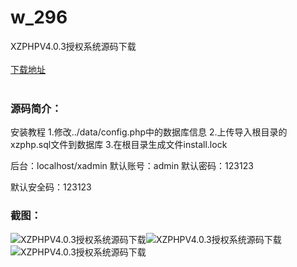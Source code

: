 # w_296
XZPHPV4.0.3授权系统源码下载
<br/></br>
[下载地址](https://www.uuid2.com/296.html "下载地址")
<br/></br>
<h3>源码简介：</h3>
<p>安装教程
1.修改../data/config.php中的数据库信息
2.上传导入根目录的xzphp.sql文件到数据库
3.在根目录生成文件install.lock

后台：localhost/xadmin
默认账号：admin
默认密码：123123<p>
<p>默认安全码：123123<p>
<h3>截图：</h3>
<img src="https://www.uuid2.com/wp-content/uploads/img/202105/9679f08928.jpg" alt="XZPHPV4.0.3授权系统源码下载"><img src="https://www.uuid2.com/wp-content/uploads/img/202105/efe688b901.jpg" alt="XZPHPV4.0.3授权系统源码下载"><img src="https://www.uuid2.com/wp-content/uploads/img/202105/efe688b169.jpg" alt="XZPHPV4.0.3授权系统源码下载">
